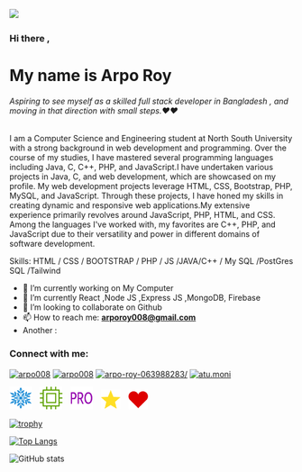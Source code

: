 
![](https://komarev.com/ghpvc/?username=your-github-arpo008&color=blueviolet)
### Hi there ,
# My name is Arpo Roy
###### Aspiring to see myself as a skilled full stack developer in Bangladesh , and moving in that direction with small steps.❤❤

I am a Computer Science and Engineering student at North South University with a strong background in web development and programming. Over the course of my studies, I have mastered several programming languages including Java, C, C++, PHP, and JavaScript.I have undertaken various projects in Java, C, and web development, which are showcased on my profile. My web development projects leverage HTML, CSS, Bootstrap, PHP, MySQL, and JavaScript. Through these projects, I have honed my skills in creating dynamic and responsive web applications.My extensive experience primarily revolves around JavaScript, PHP, HTML, and CSS. Among the languages I've worked with, my favorites are C++, PHP, and JavaScript due to their versatility and power in different domains of software development.

Skills: HTML / CSS / BOOTSTRAP / PHP / JS /JAVA/C++  / My SQL /PostGres SQL /Tailwind

- 🔭 I’m currently working on My Computer 
- 🌱 I’m currently React ,Node JS ,Express JS ,MongoDB, Firebase 
- 👯 I’m looking to collaborate on Github 
- 📫 How to reach me: **arporoy008@gmail.com**
-  Another : 
<h3 align="left">Connect with me:</h3>
<p align="left">
  <a href="https://github.com/arpo008" target="blank"><img align="center" src="https://raw.githubusercontent.com/rahuldkjain/github-profile-readme-generator/master/src/images/icons/Social/github.svg" alt="arpo008" height="30" width="40" /></a>
<a href="https://twitter.com/arpo008" target="blank"><img align="center" src="https://raw.githubusercontent.com/rahuldkjain/github-profile-readme-generator/master/src/images/icons/Social/twitter.svg" alt="arpo008" height="30" width="40" /></a>
<a href="https://linkedin.com/in/arpo-roy-063988283/" target="blank"><img align="center" src="https://raw.githubusercontent.com/rahuldkjain/github-profile-readme-generator/master/src/images/icons/Social/linked-in-alt.svg" alt="arpo-roy-063988283/" height="30" width="40" /></a>
<a href="https://fb.com/atu.moni" target="blank"><img align="center" src="https://raw.githubusercontent.com/rahuldkjain/github-profile-readme-generator/master/src/images/icons/Social/facebook.svg" alt="atu.moni" height="30" width="40" /></a>
</p>



<a href='https://archiveprogram.github.com/'><img src='https://raw.githubusercontent.com/acervenky/animated-github-badges/master/assets/acbadge.gif' width='40' height='40'></a> <a href='https://docs.github.com/en/developers'><img src='https://raw.githubusercontent.com/acervenky/animated-github-badges/master/assets/devbadge.gif' width='40' height='40'></a> <a href='https://github.com/pricing'><img src='https://raw.githubusercontent.com/acervenky/animated-github-badges/master/assets/pro.gif' width='40' height='40'></a> <a href='https://stars.github.com/'><img src='https://raw.githubusercontent.com/acervenky/animated-github-badges/master/assets/starbadge.gif' width='35' height='35'></a> <a href='https://docs.github.com/en/github/supporting-the-open-source-community-with-github-sponsors'><img src='https://raw.githubusercontent.com/acervenky/animated-github-badges/master/assets/sponsorbadge.gif' width='35' height='35'></a> 

[![trophy](https://github-profile-trophy.vercel.app/?username=arpo008)](https://github.com/ryo-ma/github-profile-trophy)

[![Top Langs](https://github-readme-stats.vercel.app/api/top-langs/?username=arpo008)](https://github.com/anuraghazra/github-readme-stats)

![GitHub stats](https://github-readme-stats.vercel.app/api?username=arpo008&show_icons=true&count_private=true)  




